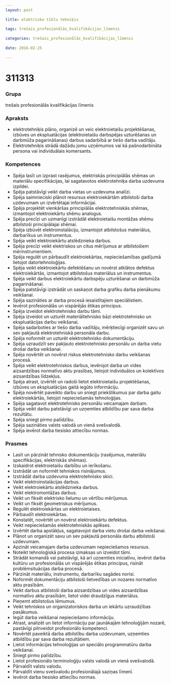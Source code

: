 ```yaml
---
layout: post
    
title: elektrisko tīklu tehniķis
    
tags: trešais_profesionālās_kvalifikācijas_līmenis
    
categories: trešais_profesionālās_kvalifikācijas_līmenis
    
date: 2016-02-25
    
---
```

# 311313

### Grupa
trešais profesionālās kvalifikācijas līmenis

### Apraksts

* elektrotehniķis plāno, organizē un veic elektroietaišu projektēšanas, izbūves un ekspluatācijas (elektroietaišu darbspējas uzturēšanas un darbmūža pagarināšanas) darbus sadarbībā ar tiešo darba vadītāju.
* Elektrotehniķis strādā dažādu jomu uzņēmumos vai kā pašnodarbināta persona vai individuālais komersants.

### Kompetences

* Spēja lasīt un izprast rasējumus, elektriskās principiālās shēmas un materiālu specifikācijas, lai sagatavotos elektrotehniķa darba uzdevuma izpildei.
* Spēja patstāvīgi veikt darba vietas un uzdevuma analīzi.
* Spēja saimnieciski plānot resursus elektroiekārtām atbilstoši darba uzdevumam un izvērtētajai informācijai.
* Spēja projektēt vienkāršas principiālās elektrotehniskās shēmas, izmantojot elektroiekārtu shēmu analogus.
* Spēja precīzi un uzmanīgi izstrādāt elektroietaišu montāžas shēmu atbilstoši principiālajai shēmai.
* Spēja izbūvēt elektroinstalāciju, izmantojot atbilstošus materiālus, darbarīkus un instrumentus.
* Spēja veikt elektroiekārtu atslēdznieka darbus.
* Spēja precīzi veikt elektriskos un citus mērījumus ar atbilstošiem mērinstrumentiem.
* Spēja regulēt un pārbaudīt elektroiekārtas, nepieciešamības gadījumā lietojot datortehnoloģijas.
* Spēja veikt elektroiekārtu defektēšanu un novērst atklātos defektus elektroiekārtās, izmantojot atbilstošus materiālus un instrumentus.
* Spēja veikt darbus elektroiekārtu darbspēju uzturēšanai un darbmūža pagarināšanai.
* Spēja patstāvīgi izstrādāt un saskaņot darba grafiku darba pienākumu veikšanai.
* Spēja sazināties ar darba procesā iesaistītajiem speciālistiem.
* Ievērot profesionālās un vispārējās ētikas principus.
* Spēja izveidot elektrotehnisko darbu tāmi.
* Spēja izveidot un uzturēt materiāltehnisko bāzi elektrotehnisko un ekspluatācijas darbu veikšanai.
* Spēja sadarboties ar tiešo darba vadītāju, mērķtiecīgi organizēt savu un sev pakļautā elektrotehniskā personāla darbu.
* Spēja noformēt un uzturēt elektrotehnisko dokumentāciju.
* Spēja uzraudzīt sev pakļauto elektrotehnisko personālu un darba vietu drošai darba veikšanai.
* Spēja novērtēt un novērst riskus elektrotehnisko darbu veikšanas procesā.
* Spēja veikt elektrotehniskos darbus, ievērojot darba un vides aizsardzības normatīvo aktu prasības, lietojot individuālos un kolektīvos aizsardzības līdzekļus.
* Spēja atrast, izvērtēt un radoši lietot elektroietaišu projektēšanas, izbūves un ekspluatācijas gaitā iegūto informāciju.
* Spēja novērtēt paveikto darbu un sniegt priekšlikumus par darba gaitu elektroiekārtās, lietojot nepieciešamās tehnoloģijas.
* Spēja sagatavot elektrotehnisko personālu veicamajam darbam.
* Spēja veikt darbu patstāvīgi un uzņemties atbildību par sava darba rezultātu.
* Spēja sniegt pirmo palīdzību.
* Spēja sazināties valsts valodā un vienā svešvalodā.
* Spēja ievērot darba tiesisko attiecību normas.

### Prasmes 
* Lasīt un pārzināt tehnisko dokumentāciju (rasējumus, materiālu specifikācijas, elektriskās shēmas).
* Izskaidrot elektroietaišu darbību un ierīkošanu.
* Izstrādāt un noformēt tehniskos risinājumus.
* Izstrādāt darba uzdevuma elektrotehnisko skici.
* Veikt elektroinstalācijas darbus.
* Veikt elektroiekārtu atslēdznieka darbus.
* Veikt elektromontāžas darbus.
* Veikt un fiksēt elektrisko lielumu un vērtību mērījumus.
* Veikt un fiksēt ģeometriskus mērījumus.
* Regulēt elektroiekārtas un elektroietaises.
* Pārbaudīt elektroiekārtas.
* Konstatēt, novērtēt un novērst elektroiekārtu defektus.
* Veikt nepieciešamās elektrotehniskās aplēses.
* Izvērtēt darba apstākļus, sagatavojot darba vietu drošai darba veikšanai.
* Plānot un organizēt savu un sev pakļautā personāla darbu atbilstoši uzdevumam.
* Apzināt veicamajam darba uzdevumam nepieciešamos resursus.
* Noteikt tehnoloģiskā procesa izmaksas un izveidot tāmi.
* Strādāt komandā vai patstāvīgi, kā arī uzņemties iniciatīvu, ievērot darba kultūru un profesionālās un vispārējās ētikas principus, risināt problēmsituācijas darba procesā.
* Pārzināt materiālu, instrumentu, darbarīku sagādes norisi.
* Noformēt dokumentāciju atbilstoši lietvedības un nozares normatīvo aktu prasībām.
* Veikt darbus atbilstoši darba aizsardzības un vides aizsardzības normatīvo aktu prasībām, lietot videi draudzīgus materiālus.
* Pieņemt atbilstošus lēmumus.
* Veikt tehniskos un organizatoriskos darba un iekārtu uzraudzības pasākumus.
* Iegūt darba veikšanai nepieciešamo informāciju.
* Atrast, analizēt un lietot informāciju par jaunākajām tehnoloģijām nozarē, pastāvīgi pilnveidot profesionālo kompetenci.
* Novērtēt paveiktā darba atbilstību darba uzdevumam, uzņemties atbildību par sava darba rezultātiem.
* Lietot informācijas tehnoloģijas un speciālo programmatūru darba veikšanai.
* Sniegt pirmo palīdzību.
* Lietot profesionālo terminoloģiju valsts valodā un vienā svešvalodā.
* Pārvaldīt valsts valodu.
* Pārvaldīt vienu svešvalodu profesionālajā saziņas līmenī.
* Ievērot darba tiesisko attiecību normas.